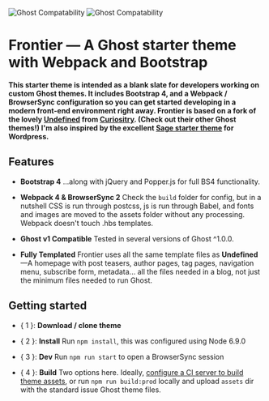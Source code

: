 ![Ghost Compatability](http://img.shields.io/badge/Compatible%20with%20Ghost-v1%20+-brightgreen.svg) ![Ghost Compatability](http://img.shields.io/badge/Compatible%20with%20Ghost%20LTS-v0.11.11%20+-brightgreen.svg)

Frontier — A Ghost starter theme with Webpack and Bootstrap
======================================================

**This starter theme is intended as a blank slate for developers working on custom Ghost themes. It includes Bootstrap 4, and a Webpack / BrowserSync configuration so you can get started developing in a modern front-end environment right away. Frontier is based on a fork of the lovely [Undefined](https://github.com/curiositry/undefined-ghost-theme) from [Curiositry](https://github.com/curiositry). (Check out their other Ghost themes!) I'm also inspired by the excellent [Sage starter theme](https://github.com/roots/sage) for Wordpress.**

## Features

- **Bootstrap 4** ...along with jQuery and Popper.js for full BS4 functionality.

- **Webpack 4 & BrowserSync 2**  Check the `build` folder for config, but in a nutshell CSS is run through postcss, js is run through Babel, and fonts and images are moved to the assets folder without any processing. Webpack doesn't touch .hbs templates.

- **Ghost v1 Compatible** Tested in several versions of Ghost ^1.0.0.

- **Fully Templated** Frontier uses all the same template files as **Undefined**—A homepage with post teasers, author pages, tag pages, navigation menu, subscribe form, metadata... all the files needed in a blog, not just the minimum files needed to run Ghost.

## Getting started

- { 1 }: **Download / clone theme**

- { 2 }: **Install** Run `npm install`, this was configured using Node 6.9.0

- { 3 }: **Dev** Run `npm run start` to open a BrowserSync session

- { 4 }: **Build** Two options here. Ideally, [configure a CI server to build theme assets](https://jamesfacts.com/building-a-continuous-integration-pipeline-for-your-ghost-theme/), or run `npm run build:prod` locally and upload `assets` dir with the standard issue Ghost theme files.
